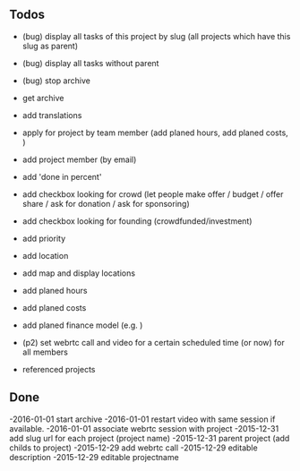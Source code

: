 Todos
-----

- (bug) display all tasks of this project by slug (all projects which have this slug as parent)
- (bug) display all tasks without parent
- (bug) stop archive
- get archive 

- add translations
- apply for project by team member (add planed hours, add planed costs, )
- add project member (by email)
- add 'done in percent'
- add checkbox looking for crowd (let people make offer / budget / offer share / ask for donation / ask for sponsoring)
- add checkbox looking for founding (crowdfunded/investment)
- add priority 
- add location
- add map and display locations
- add planed hours
- add planed costs
- add planed finance model (e.g. )
- (p2) set webrtc call and video for a certain scheduled time (or now) for all members
- referenced projects


Done
----
-2016-01-01 start archive 
-2016-01-01 restart video with same session if available.
-2016-01-01 associate webrtc session with project
-2015-12-31 add slug url for each project (project name)
-2015-12-31 parent project (add childs to project)
-2015-12-29 add webrtc call 
-2015-12-29 editable description
-2015-12-29 editable projectname